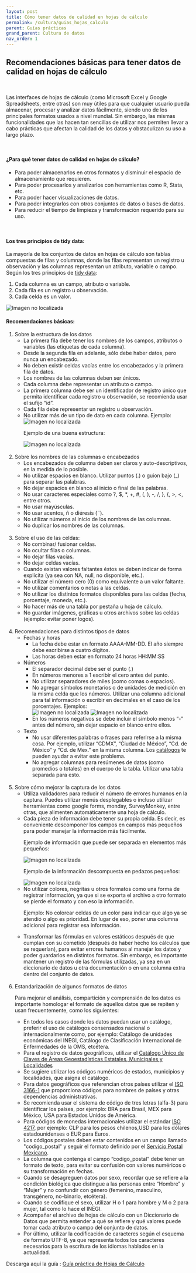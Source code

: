 ```yaml
---
layout: post
title: Cómo tener datos de calidad en hojas de cálculo
permalink: /cultura/guias_hojas_calculo
parent: Guías prácticas
grand_parent: Cultura de datos
nav_order: 1
---
```



<h2>Recomendaciones básicas para tener datos de calidad en hojas de cálculo</h2>
<br>


<p>Las interfaces de hojas de cálculo (como Microsoft Excel y Google Spreadsheets, entre otras) son muy útiles para que cualquier usuario pueda almacenar, procesar y analizar datos fácilmente, siendo uno de los principales formatos usados a nivel mundial. Sin embargo, las mismas funcionalidades que las hacen tan sencillas de utilizar nos permiten llevar a cabo prácticas que afectan la calidad de los datos y obstaculizan su uso a largo plazo.</p><br>

<h4><b>¿Para qué tener datos de calidad en hojas de cálculo?</b></h4>

- Para poder almacenarlos en otros formatos y disminuir el espacio de almacenamiento que requieren.
- Para poder procesarlos y analizarlos con herramientas como R, Stata, etc.
- Para poder hacer visualizaciones de datos.
- Para poder integrarlos con otros conjuntos de datos o bases de datos.
- Para reducir el tiempo de limpieza y transformación requerido para su uso.

<br>
<h4><b>Los tres principios de tidy data:</b></h4>

La mayoría de los conjuntos de datos en hojas de cálculo son tablas compuestas de filas y columnas, donde las filas representan un registro u observación y las columnas representan un atributo, variable o campo. Según los tres principios de <a target="_blank" href="https://vita.had.co.nz/papers/tidy-data.pdf">tidy data</a>:

1. Cada columna es un campo, atributo o variable.
2. Cada fila es un registro u observación.
3. Cada celda es un valor.


<img src="https://politicadedatos.cdmx.gob.mx//politicadedatos/assets/img/guia01.png" alt="Imagen no localizada"><br>


<h4><b>Recomendaciones básicas:</b></h4>

<ol>
  <li>Sobre la estructura de los datos
    <ul>
      <li>La primera fila debe tener los nombres de los campos, atributos o variables (las etiquetas de cada columna).</li>
      <li>Desde la segunda fila en adelante, sólo debe haber datos, pero nunca un encabezado.</li>
      <li>No deben existir celdas vacías entre los encabezados y la primera fila de datos.</li>
      <li>Los nombres de las columnas deben ser únicos.</li>
      <li>Cada columna debe representar un atributo o campo.</li>
      <li>La primera columna debe ser un identificador de registro único que permita identificar cada registro u observación, se recomienda usar el sufijo “id”.</li>
      <li>Cada fila debe representar un registro u observación.</li>
      <li>No utilizar más de un tipo de dato en cada columna. Ejemplo:</li>
      <img src="https://politicadedatos.cdmx.gob.mx//politicadedatos/assets/img/guia03.PNG" alt="Imagen no localizada">
      <p>Ejemplo de una buena estructura:</p>
      <img src="https://politicadedatos.cdmx.gob.mx//politicadedatos/assets/img/guia02.PNG" alt="Imagen no localizada">
    </ul>
  </li>
  <br>
  <li>Sobre los nombres de las columnas o encabezados
    <ul>
      <li>Los encabezados de columna deben ser claros y auto-descriptivos, en la medida de lo posible.</li>
      <li>No utilizar espacios en blanco. Utilizar puntos (.) o guion bajo (_) para separar las palabras.</li>
      <li>No dejar espacios en blanco al inicio o final de las palabras.</li>
      <li>No usar caracteres especiales como ?, $, *, +, #, (, ), -, /, }, {, >, <, entre otros.</li>
      <li>No usar mayúsculas.</li>
      <li>No usar acentos, ñ o diéresis (¨).</li>
      <li>No utilizar números al inicio de los nombres de las columnas.</li>
      <li>No duplicar los nombres de las columnas.</li>
    </ul>
  </li>
  <br>
  <li>Sobre el uso de las celdas:
    <ul>
      <li>No combinar/ fusionar celdas.</li>
      <li>No ocultar filas o columnas.</li>
      <li>No dejar filas vacías.</li>
      <li>No dejar celdas vacías.</li>
      <li>Cuando existan valores faltantes éstos se deben indicar de forma explícita (ya sea con NA, null, no disponible, etc.).</li>
      <li>No utilizar el número cero (0) como equivalente a un valor faltante.</li>
      <li>No utilizar comentarios o notas a las celdas.</li>
      <li>No utilizar los distintos formatos disponibles para las celdas (fecha, porcentaje, moneda, etc.).</li>
      <li>No hacer más de una tabla por pestaña u hoja de cálculo.</li>
      <li>No guardar imágenes, gráficas u otros archivos sobre las celdas (ejemplo: evitar poner logos).</li>
    </ul>
  </li>
  <br>
  <li>Recomendaciones para distintos tipos de datos
    <ul>
      <li>Fechas y horas
        <ul>
          <li>La fecha debe estar en formato AAAA-MM-DD. El año siempre debe escribirse a cuatro dígitos.</li>
          <li>Las horas deben estar en formato 24 horas HH:MM:SS</li>
        </ul>
      </li>
      <li>Números
        <ul>
          <li>El separador decimal debe ser el punto (.)</li>
          <li>En números menores a 1 escribir el cero antes del punto.</li>
          <li>No utilizar separadores de miles (como comas o espacios).</li>
          <li>No agregar símbolos monetarios o de unidades de medición en la misma celda que los números. Utilizar una columna adicional para tal información o escribir en decimales en el caso de los porcentajes. Ejemplos:</li>
          <img src="https://politicadedatos.cdmx.gob.mx//politicadedatos/assets/img/guia04.PNG" alt="Imagen no localizada">
          <img src="https://politicadedatos.cdmx.gob.mx//politicadedatos/assets/img/guia05.PNG" alt="Imagen no localizada">
          <li>En los números negativos se debe incluir el símbolo menos “-” antes del número, sin dejar espacio en blanco entre ellos.</li>
        </ul>
      </li>
      <li>Texto
        <ul>
          <li>No usar diferentes palabras o frases para referirse a la misma cosa. Por ejemplo, utilizar “CDMX”, “Ciudad de México”, “Cd. de México” y “Cd. de Mex.” en la misma columna. Los <a href="https://politicadedatos.cdmx.gob.mx//politicadedatos/cultura/guias/catalogos_referencia">catálogos</a> te pueden ayudar a evitar este problema.</li>
          <li>No agregar columnas para resúmenes de datos (como promedios o totales) en el cuerpo de la tabla. Utilizar una tabla separada para esto.</li>
        </ul>
      </li>
    </ul>
  </li>
  <br>
  <li>Sobre cómo mejorar la captura de los datos
    <ul>
      <li>Utiliza validadores para reducir el número de errores humanos en la captura. Puedes utilizar menús desplegables o incluso utilizar herramientas como google forms, monday, SurveyMonkey, entre otras, que alimenten automáticamente una hoja de cálculo.</li>
      <li>Cada pieza de información debe tener su propia celda. Es decir, es conveniente descomponer los campos en campos más pequeños para poder manejar la información más fácilmente.</li>
      <p>Ejemplo de información que puede ser separada en elementos más pequeños:</p>
      <img src="https://politicadedatos.cdmx.gob.mx//politicadedatos/assets/img/guia06.png" alt="Imagen no localizada">
      <p>Ejemplo de la información descompuesta en pedazos pequeños:</p>
      <img src="https://politicadedatos.cdmx.gob.mx//politicadedatos/assets/img/guia07.png" alt="Imagen no localizada">
      <li>No utilizar colores, negritas u otros formatos como una forma de registrar información, ya que si se exporta el archivo a otro formato se pierde el formato y con eso la información.</li>
      <p>Ejemplo:
      No colorear celdas de un color para indicar que algo ya se atendió o algo es prioridad.  En lugar de eso, poner una columna adicional para registrar esa información.</p>
      <li>Transformar las fórmulas en valores estáticos después de que cumplan con su cometido (después de haber hecho los cálculos que se requerían), para evitar errores humanos al manejar los datos y poder guardarlos en distintos formatos. Sin embargo, es importante mantener un registro de las fórmulas utilizadas, ya sea en un diccionario de datos u otra documentación o en una columna extra dentro del conjunto de datos.</li>
    </ul>
  </li>
  <br>
  <li>Estandarización de algunos formatos de datos
    <p>Para mejorar el análisis, compartición y comprensión de los datos es importante homologar el formato de aquellos datos que se repiten y usan frecuentemente, como los siguientes:</p>
    <ul>
      <li>En todos los casos donde los datos puedan usar un catálogo, preferir el uso de catálogos consensados nacional o internacionalmente como, por ejemplo: Catálogo de unidades económicas del INEGI, Catálogo de Clasificación Internacional de Enfermedades de la OMS, etcétera.</li>
      <li>Para el registro de datos geográficos, utilizar el <a target="_blank" href="https://www.inegi.org.mx/app/ageeml/">Catálogo Único de Claves de Áreas Geoestadísticas Estatales, Municipales y Localidades</a></li>
      <li>Se sugiere utilizar los códigos numéricos de estados, municipios y localidades, que asigna el catálogo.</li>
      <li>Para datos geográficos que referencian otros países utilizar el <a target="_blank" href="http://utils.mucattu.com/iso_3166-1.html">ISO 3166-1</a> que proporciona códigos para nombres de países y otras dependencias administrativas.</li>
      <li>Se recomienda usar el sistema de código de tres letras (alfa-3) para identificar los países, por ejemplo: BRA para Brasil, MEX para México, USA para Estados Unidos de América.</li>
      <li>Para códigos de monedas internacionales utilizar el estándar <a target="_blank" href="https://www.iso.org/iso-4217-currency-codes.html">ISO 4217</a>, por ejemplo: CLP para los pesos chilenos,USD para los dólares estadounidenses o EUR para Euros.</li>
      <li>Los códigos postales deben estar contenidos en un campo llamado "codigo_postal" y seguir el formato definido por el <a target="_blank" href="https://www.correosdemexico.gob.mx/SSLServicios/ConsultaCP/Descarga.aspx">Servicio Postal Mexicano</a>.</li>
      <li>La columna que contenga el campo “codigo_postal” debe tener un formato de texto, para evitar su confusión con valores numéricos o su transformación en fechas.</li>
      <li>Cuando se desagreguen datos por sexo, recordar que se refiere a la condición biológica que distingue a las personas entre “Hombre” y “Mujer” y no confundir con género (femenino, masculino, transgénero, no-binario, etcétera).</li>
      <li>Cuando se codifique el sexo, utilizar H o 1 para hombre y M o 2 para mujer, tal como lo hace el INEGI.</li>
      <li>Acompañar el archivo de hojas de cálculo con un Diccionario de Datos que permita entender a qué se refiere y qué valores puede tomar cada atributo o campo del conjunto de datos.</li>
      <li>Por último, utilizar la codificación de caracteres según el esquema de formato UTF-8, ya que representa todos los caracteres necesarios para la escritura de los idiomas hablados en la actualidad.</li>
    </ul>
  </li>
</ol>


Descarga aquí la guía : <a target="_blank" href="https://politicadedatos.cdmx.gob.mx//politicadedatos/assets/ppts/guia_hojas-c.pdf"  download="guia_catt.pdf">Guía práctica de Hojas de Cálculo</a>
